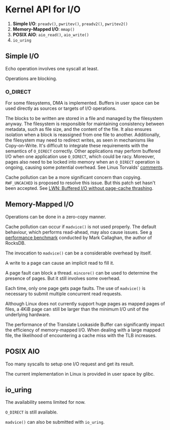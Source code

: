 # Kernel API for I/O

1. **Simple I/O**: `preadv()`, `pwritev()`, `preadv2()`, `pwritev2()`
2. **Memory-Mapped I/O**: `mmap()`
3. **POSIX AIO**: `aio_read()`, `aio_write()`
4. `io_uring`

## Simple I/O

Echo operation involves one syscall at least.

Operations are blocking.

### O_DIRECT

For some filesystems, DMA is implemented. Buffers in user space can be used directly as sources or targets of I/O operations.

The blocks to be written are stored in a file and managed by the filesystem anyway. The filesystem is responsible for maintaining consistency between metadata, such as file size, and the content of the file. It also ensures isolation when a block is reassigned from one file to another. Additionally, the filesystem may need to redirect writes, as seen in mechanisms like Copy-on-Write. It's difficult to integrate these requirements with the semantics of `O_DIRECT` correctly. 
Other applications may perform buffered I/O when one application use `O_DIRECT`, which could be racy. Moreover, pages also need to be locked into memory when an `O_DIRECT` operation is ongoing, causing some potential overhead. See Linus Torvalds' [comments](https://lkml.org/lkml/2007/1/11/129).

Cache pollution can be a more significant concern than copying. `RWF_UNCACHED` is proposed to resolve this issue. But this patch set hasn't been accepted. See [LWN: Buffered I/O without page-cache thrashing](https://lwn.net/Articles/806980/).

## Memory-Mapped I/O

Operations can be done in a zero-copy manner.

Cache pollution can occur if `madvice()` is not used properly. The default behaviour, which performs read-ahead, may also cause issues. See [a performance benchmark](https://smalldatum.blogspot.com/2022/05/using-mmap-with-rocksdb.html) conducted by Mark Callaghan, the author of RocksDB.

The invocation to `madvice()` can be a considerable overhead by itself.

A write to a page can cause an implicit read to fill it.

A page fault can block a thread. `mincore()` can be used to determine the presence of pages. But it still involves some overhead.

Each time, only one page gets page faults. The use of `madvice()` is necessary to submit multiple concurrent read requests.

Although Linux does not currently support huge pages as mapped pages of files, a 4KiB page can still be larger than the minimum I/O unit of the underlying hardware.

The performance of the Translate Lookaside Buffer can significantly impact the efficiency of memory-mapped I/O. When dealing with a large mapped file, the likelihood of encountering a cache miss with the TLB increases.

## POSIX AIO

Too many syscalls to setup one I/O request and get its result.

The current implementation in Linux is provided in user space by glibc.

## io_uring

The availability seems limited for now.

`O_DIRECT` is still available.

`madvice()` can also be submitted with `io_uring`.